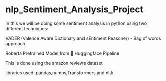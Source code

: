 # nlp_Sentiment_Analysis_Project

In this we will be doing some sentiment analysis in python using two different techniques:

VADER (Valence Aware Dictionary and sEntiment Reasoner) - Bag of words approach

Roberta Pretrained Model from 🤗 Huggingface Pipeline

This is done using the amazon reviews dataset

libraries used:
pandas,numpy,Transformers and nltk
